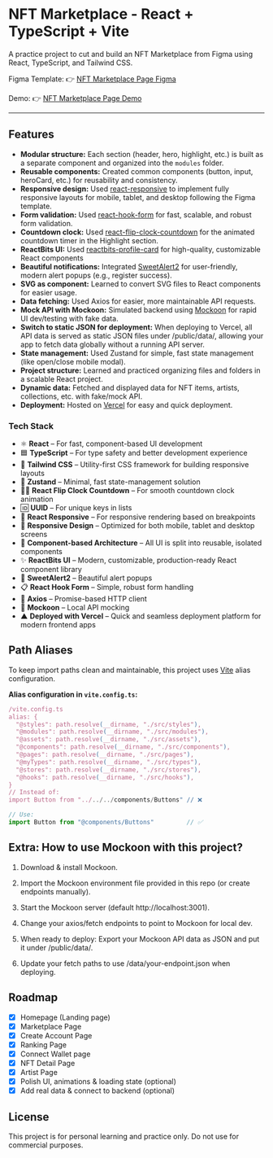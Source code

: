 # NFT Marketplace - React + TypeScript + Vite

A practice project to cut and build an NFT Marketplace from Figma using React, TypeScript, and Tailwind CSS.

Figma Template: 👉 [NFT Marketplace Page Figma](https://www.figma.com/design/FOhDKjKZzGymr6LH0rcQUQ/NFT-Marketplace-Template---Create-an-NFT-website-in-minutes--Community-?node-id=1647-17907&p=f)

Demo: 👉 [NFT Marketplace Page Demo](https://nft-marketplace-smoky-eta.vercel.app/)

---

## Features

- **Modular structure:** Each section (header, hero, highlight, etc.) is built as a separate component and organized into the `modules` folder.
- **Reusable components:** Created common components (button, input, heroCard, etc.) for reusability and consistency.
- **Responsive design:** Used [react-responsive](https://github.com/yocontra/react-responsive) to implement fully responsive layouts for mobile, tablet, and desktop following the Figma template.
- **Form validation:** Used [react-hook-form](https://react-hook-form.com/) for fast, scalable, and robust form validation.
- **Countdown clock:** Used [react-flip-clock-countdown](https://github.com/sLeeNguyen/react-flip-clock-countdown) for the animated countdown timer in the Highlight section.
- **ReactBits UI:** Used [reactbits-profile-card](https://reactbits.dev/components/profile-card) for high-quality, customizable React components
- **Beautiful notifications:** Integrated [SweetAlert2](https://sweetalert2.github.io/) for user-friendly, modern alert popups (e.g., register success).
- **SVG as component:** Learned to convert SVG files to React components for easier usage.
- **Data fetching:** Used Axios for easier, more maintainable API requests.
- **Mock API with Mockoon:** Simulated backend using [Mockoon](https://mockoon.com/) for rapid UI dev/testing with fake data.
- **Switch to static JSON for deployment:** When deploying to Vercel, all API data is served as static JSON files under /public/data/, allowing your app to fetch data globally without a running API server.
- **State management:** Used Zustand for simple, fast state management (like open/close mobile modal).
- **Project structure:** Learned and practiced organizing files and folders in a scalable React project.
- **Dynamic data:** Fetched and displayed data for NFT items, artists, collections, etc. with fake/mock API.
- **Deployment:** Hosted on [Vercel](https://vercel.com/) for easy and quick deployment.

### Tech Stack

- ⚛️ **React** – For fast, component-based UI development
- 🟦 **TypeScript** – For type safety and better development experience
- 💨 **Tailwind CSS** – Utility-first CSS framework for building responsive layouts
- 🧠 **Zustand** – Minimal, fast state-management solution
- 🏃‍♂️ **React Flip Clock Countdown** – For smooth countdown clock animation
- 🆔 **UUID** – For unique keys in lists
- 📏 **React Responsive** – For responsive rendering based on breakpoints
- 📱 **Responsive Design** – Optimized for both mobile, tablet and desktop screens
- 🧩 **Component-based Architecture** – All UI is split into reusable, isolated components
- ✨ **ReactBits UI** – Modern, customizable, production-ready React component library
- 🔔 **SweetAlert2** – Beautiful alert popups
- 📋 **React Hook Form** – Simple, robust form handling
- 🔗 **Axios** – Promise-based HTTP client
- 🧪 **Mockoon** – Local API mocking
- ▲ **Deployed with Vercel** – Quick and seamless deployment platform for modern frontend apps

## Path Aliases

To keep import paths clean and maintainable, this project uses [Vite](https://vitejs.dev/) alias configuration.

**Alias configuration in `vite.config.ts`:**

```js
/vite.config.ts
alias: {
  "@styles": path.resolve(__dirname, "./src/styles"),
  "@modules": path.resolve(__dirname, "./src/modules"),
  "@assets": path.resolve(__dirname, "./src/assets"),
  "@components": path.resolve(__dirname, "./src/components"),
  "@pages": path.resolve(__dirname, "./src/pages"),
  "@myTypes": path.resolve(__dirname, "./src/types"),
  "@stores": path.resolve(__dirname, "./src/stores"),
  "@hooks": path.resolve(__dirname, "./src/hooks"),
}
// Instead of:
import Button from "../../../components/Buttons" // ❌

// Use:
import Button from "@components/Buttons"         // ✅
```

## Extra: How to use Mockoon with this project?

1. Download & install Mockoon.

2. Import the Mockoon environment file provided in this repo (or create endpoints manually).

3. Start the Mockoon server (default http://localhost:3001).

4. Change your axios/fetch endpoints to point to Mockoon for local dev.

5. When ready to deploy: Export your Mockoon API data as JSON and put it under /public/data/.

6. Update your fetch paths to use /data/your-endpoint.json when deploying.

## Roadmap

- [x] Homepage (Landing page)
- [x] Marketplace Page
- [x] Create Account Page
- [x] Ranking Page
- [x] Connect Wallet page
- [x] NFT Detail Page
- [x] Artist Page
- [x] Polish UI, animations & loading state (optional)
- [x] Add real data & connect to backend (optional)

## License

This project is for personal learning and practice only.
Do not use for commercial purposes.
